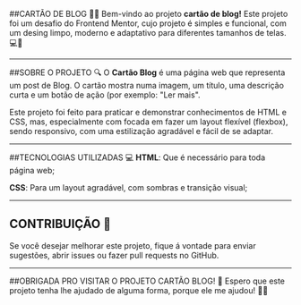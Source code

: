 ##CARTÃO DE BLOG 📝✨
Bem-vindo ao projeto **cartão de blog!** Este projeto foi um desafio do Frontend Mentor, cujo projeto é simples e funcional, com um desing limpo, moderno e adaptativo para diferentes tamanhos de telas.💻🎨

---

##SOBRE O PROJETO 🔍
O **Cartão Blog** é uma página web que representa um post de Blog. O cartão mostra numa imagem, um título, uma descrição curta e um botão de ação (por exemplo: "Ler mais".

Este projeto foi feito para praticar e demonstrar conhecimentos de HTML e CSS, mas, especialmente com focada em fazer um layout flexível (flexbox), sendo responsivo, com uma estilização agradável e fácil de se adaptar.

---

##TECNOLOGIAS UTILIZADAS 💻
**HTML**: Que é necessário para toda página web;

**CSS**: Para um layout agradável, com sombras e transição visual;

---

## CONTRIBUIÇÃO 🤝
Se você desejar melhorar este projeto, fique á vontade para enviar sugestões, abrir issues ou fazer pull requests no GitHub.

---

##OBRIGADA PRO VISITAR O PROJETO CARTÃO BLOG! 💖
Espero que este projeto tenha lhe ajudado de alguma forma, porque ele me ajudou! 🚀😊
